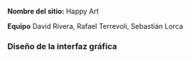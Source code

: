 **Nombre del sitio:** 
Happy Art

**Equipo**
David Rivera,
Rafael Terrevoli,
Sebastián Lorca

### Diseño de la interfaz gráfica

